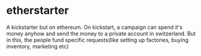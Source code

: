 # etherstarter
A kickstarter but on ethereum. On kickstart, a campaign can spend it's money anyhow and send the money to a private account in switzerland. But in this, the people fund specific requests(like setting up factories, buying inventory, marketing etc)
